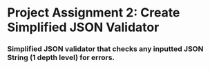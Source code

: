 # Project Assignment 2: Create Simplified JSON Validator

### Simplified JSON validator that checks any inputted JSON String (1 depth level) for errors.